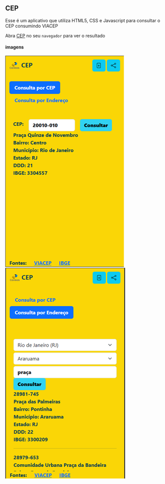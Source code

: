 ## CEP

Esse é um aplicativo que utiliza HTML5, CSS e Javascript para consultar o CEP consumindo VIACEP

Abra [CEP](https://paulorobertoalexandresilva.github.io/cep/) no seu `navegador` para ver o resultado

#### imagens
<img src="img/tela_1.png">

<img src="img/tela_2.png">